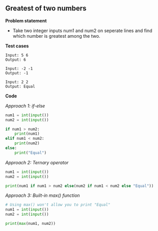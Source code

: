 ## Greatest of two numbers

**Problem statement**

- Take two integer inputs num1 and num2 on seperate lines and find which number is greatest among the two.

**Test cases**

```
Input: 5 6
Output: 6

Input: -2 -1
Output: -1

Input: 2 2
Output: Equal
```

**Code**

*Approach 1: if-else*

```py
num1 = int(input())
num2 = int(input())

if num1 > num2:
    print(num1)
elif num1 < num2:
    print(num2)
else:
    print("Equal")
```

*Approach 2: Ternary operator*

```py
num1 = int(input())
num2 = int(input())

print(num1 if num1 > num2 else(num2 if num1 < num2 else "Equal"))
```

*Approach 3: Built-in max() function*

```py
# Using max() won't allow you to print "Equal"
num1 = int(input())
num2 = int(input())

print(max(num1, num2))
```